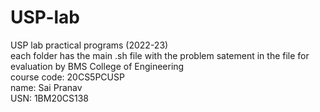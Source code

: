 # USP-lab
USP lab practical programs (2022-23)  
each folder has the main .sh file with the problem satement in the file
for evaluation by BMS College of Engineering  
course code: 20CS5PCUSP  
name: Sai Pranav  
USN: 1BM20CS138  

